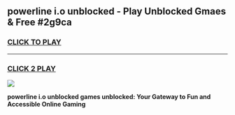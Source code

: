 
## powerline i.o unblocked - Play Unblocked Gmaes & Free #2g9ca
<h3>
<a href="https://news.freeplayer.one?title=powerline_i.o_unblocked&ref=03M">CLICK TO PLAY</a></h3>
<hr>

<h3>
<a href="https://news.freeplayer.one?title=powerline_i.o_unblocked&ref=03M">CLICK 2 PLAY</a>
  
</h3>

<a href="https://news.freeplayer.one?title=powerline_i.o_unblocked&ref=03M"><img src="https://clearcache.store/games.png"></a>


**powerline i.o unblocked games unblocked: Your Gateway to Fun and Accessible Online Gaming**
